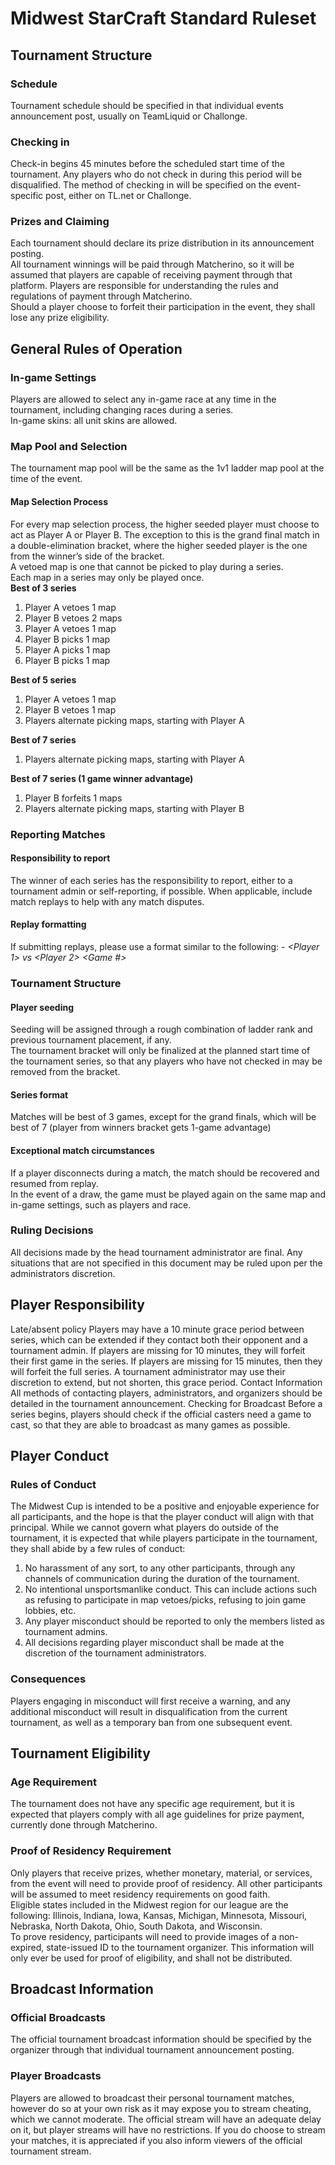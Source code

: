 # Midwest StarCraft Standard Ruleset
## Tournament Structure
### Schedule
Tournament schedule should be specified in that individual events announcement post, usually on TeamLiquid or Challonge.
### Checking in
Check-in begins 45 minutes before the scheduled start time of the tournament. Any players who do not check in during this period will be disqualified.
The method of checking in will be specified on the event-specific post, either on TL.net or Challonge.
### Prizes and Claiming
Each tournament should declare its prize distribution in its announcement posting.  
All tournament winnings will be paid through Matcherino, so it will be assumed that players are capable of receiving payment through that platform. Players are responsible for understanding the rules and regulations of payment through Matcherino.  
Should a player choose to forfeit their participation in the event, they shall lose any prize eligibility.
## General Rules of Operation
### In-game Settings
Players are allowed to select any in-game race at any time in the tournament, including changing races during a series.  
In-game skins: all unit skins are allowed.  
### Map Pool and Selection  
The tournament map pool will be the same as the 1v1 ladder map pool at the time of the event.
#### Map Selection Process
For every map selection process, the higher seeded player must choose to act as Player A or Player B. The exception to this is the grand final match in a double-elimination bracket, where the higher seeded player is the one from the winner’s side of the bracket.  
A vetoed map is one that cannot be picked to play during a series.  
Each map in a series may only be played once.  
**Best of 3 series**  
1. Player A vetoes 1 map
2. Player B vetoes 2 maps
3. Player A vetoes 1 map
4. Player B picks 1 map
5. Player A picks 1 map
6. Player B picks 1 map  

**Best of 5 series**  
1. Player A vetoes 1 map
2. Player B vetoes 1 map
3. Players alternate picking maps, starting with Player A  

**Best of 7 series**  
1. Players alternate picking maps, starting with Player A  

**Best of 7 series (1 game winner advantage)**  
1. Player B forfeits 1 maps
2. Players alternate picking maps, starting with Player B  

### Reporting Matches 
#### Responsibility to report
The winner of each series has the responsibility to report, either to a tournament admin or self-reporting, if possible. When applicable, include match replays to help with any match disputes.  
#### Replay formatting
If submitting replays, please use a format similar to the following:
*<Match number from bracket> - <Player 1> vs <Player 2> <Game #>*
### Tournament Structure
#### Player seeding
Seeding will be assigned through a rough combination of ladder rank and previous tournament placement, if any.  
The tournament bracket will only be finalized at the planned start time of the tournament series, so that any players who have not checked in may be removed from the bracket.  
#### Series format
Matches will be best of 3 games, except for the grand finals, which will be best of 7 (player from winners bracket gets 1-game advantage)  
#### Exceptional match circumstances
If a player disconnects during a match, the match should be recovered and resumed from replay.  
In the event of a draw, the game must be played again on the same map and in-game settings, such as players and race.  
### Ruling Decisions
All decisions made by the head tournament administrator are final. Any situations that are not specified in this document may be ruled upon per the administrators discretion.
## Player Responsibility
Late/absent policy
Players may have a 10 minute grace period between series, which can be extended if they contact both their opponent and a tournament admin. If players are missing for 10 minutes, they will forfeit their first game in the series. If players are missing for 15 minutes, then they will forfeit the full series. A tournament administrator may use their discretion to extend, but not shorten, this grace period.
Contact Information
All methods of contacting players, administrators, and organizers should be detailed in the tournament announcement.
Checking for Broadcast
Before a series begins, players should check if the official casters need a game to cast, so that they are able to broadcast as many games as possible.
## Player Conduct
### Rules of Conduct
The Midwest Cup is intended to be a positive and enjoyable experience for all participants, and the hope is that the player conduct will align with that principal. While we cannot govern what players do outside of the tournament, it is expected that while players participate in the tournament, they shall abide by a few rules of conduct:  
1. No harassment of any sort, to any other participants, through any channels of communication during the duration of the tournament.
2. No intentional unsportsmanlike conduct. This can include actions such as refusing to participate in map vetoes/picks, refusing to join game lobbies, etc.
3. Any player misconduct should be reported to only the members listed as tournament admins.
4. All decisions regarding player misconduct shall be made at the discretion of the tournament administrators.
### Consequences
Players engaging in misconduct will first receive a warning, and any additional misconduct will result in disqualification from the current tournament, as well as a temporary ban from one subsequent event.  
## Tournament Eligibility
### Age Requirement
The tournament does not have any specific age requirement, but it is expected that players comply with all age guidelines for prize payment, currently done through Matcherino.  
### Proof of Residency Requirement
Only players that receive prizes, whether monetary, material, or services, from the event will need to provide proof of residency. All other participants will be assumed to meet residency requirements on good faith.  
Eligible states included in the Midwest region for our league are the following: Illinois, Indiana, Iowa, Kansas, Michigan, Minnesota, Missouri, Nebraska, North Dakota, Ohio, South Dakota, and Wisconsin.  
To prove residency, participants will need to provide images of a non-expired, state-issued ID to the tournament organizer. This information will only ever be used for proof of eligibility, and shall not be distributed.  
## Broadcast Information
### Official Broadcasts
The official tournament broadcast information should be specified by the organizer through that individual tournament announcement posting.  
### Player Broadcasts
Players are allowed to broadcast their personal tournament matches, however do so at your own risk as it may expose you to stream cheating, which we cannot moderate. The official stream will have an adequate delay on it, but player streams will have no restrictions. If you do choose to stream your matches, it is appreciated if you also inform viewers of the official tournament stream.  